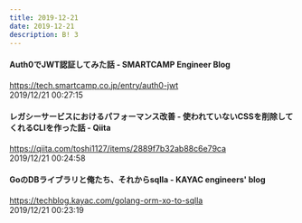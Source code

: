 ```yaml
---
title: 2019-12-21
date: 2019-12-21
description: B! 3
---
```


#### Auth0でJWT認証してみた話 - SMARTCAMP Engineer Blog
https://tech.smartcamp.co.jp/entry/auth0-jwt<br>
2019/12/21 00:27:15<br>


#### レガシーサービスにおけるパフォーマンス改善 - 使われていないCSSを削除してくれるCLIを作った話 - Qiita
https://qiita.com/toshi1127/items/2889f7b32ab88c6e79ca<br>
2019/12/21 00:24:58<br>


#### GoのDBライブラリと俺たち、それからsqlla - KAYAC engineers' blog
https://techblog.kayac.com/golang-orm-xo-to-sqlla<br>
2019/12/21 00:23:19<br>


